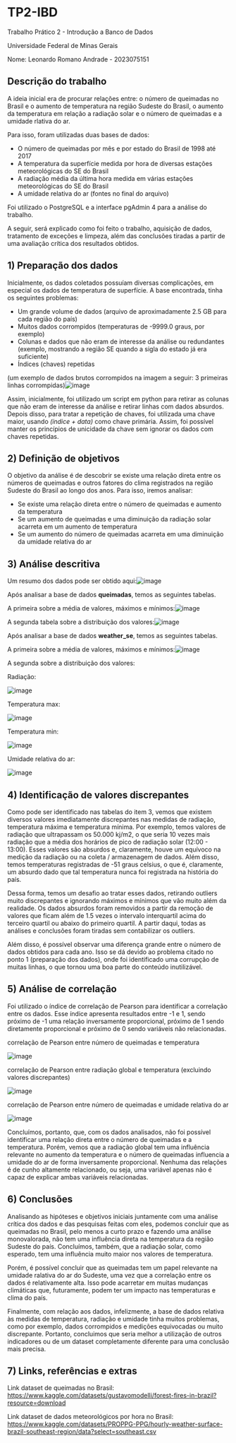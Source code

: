 # TP2-IBD
Trabalho Prático 2 - Introdução a Banco de Dados

Universidade Federal de Minas Gerais

Nome: Leonardo Romano Andrade - 2023075151

## Descrição do trabalho

A ideia inicial era de procurar relações entre: o número de queimadas no Brasil e o aumento de temperatura na região Sudeste do Brasil, o aumento da temperatura em relação a radiação 
solar e o número de queimadas e a umidade rlativa do ar.

Para isso, foram utilizadas duas bases de dados:
 - O número de queimadas por mês e por estado do Brasil de 1998 até 2017
 - A temperatura da superfície medida por hora de diversas estações meteorológicas do SE do Brasil
 - A radiação média da última hora medida em várias estações meteorológicas do SE do Brasil
 - A umidade relativa do ar
   (fontes no final do arquivo)

Foi utilizado o PostgreSQL e a interface pgAdmin 4 para a análise do trabalho.

A seguir, será explicado como foi feito o trabalho, aquisição de dados, tratamento de exceções e limpeza, além das conclusões tiradas a partir de uma avaliação crítica dos resultados obtidos.

## 1) Preparação dos dados

Inicialmente, os dados coletados possuíam diversas complicações, em especial os dados de temperatura de superfície.
A base encontrada, tinha os seguintes problemas:
 - Um grande volume de dados (arquivo de aproximadamente 2.5 GB para cada região do país)
 - Muitos dados corrompidos (temperaturas de -9999.0 graus, por exemplo)
 - Colunas e dados que não eram de interesse da análise ou redundantes (exemplo, mostrando a região SE quando a sigla do estado já era suficiente)
 - Índices (chaves) repetidas
   
(um exemplo de dados brutos corrompidos na imagem a seguir: 3 primeiras linhas corrompidas)![image](https://github.com/LeoRoms/TP2-IBD/assets/145928486/d237d2e4-0302-4d56-ad61-4e25bc8a83fa)

Assim, inicialmente, foi utilizado um script em python para retirar as colunas que não eram de interesse da análise e retirar linhas com dados absurdos.
Depois disso, para tratar a repetição de chaves, foi utilizada uma chave maior, usando *(índice + data)* como chave primária. Assim, foi possível manter os
princípios de unicidade da chave sem ignorar os dados com chaves repetidas.

## 2) Definição de objetivos 

O objetivo da análise é de descobrir se existe uma relação direta entre os números de queimadas e outros fatores do clima registrados na região Sudeste do Brasil ao longo dos anos.
Para isso, iremos analisar: 
 - Se existe uma relação direta entre o número de queimadas e aumento da temperatura
 - Se um aumento de queimadas e uma diminuição da radiação solar acarreta em um aumento de temperatura
 - Se um aumento do número de queimadas acarreta em uma diminuição da umidade relativa do ar


## 3) Análise descritiva

Um resumo dos dados pode ser obtido aqui:![image](https://github.com/LeoRoms/TP2-IBD/assets/145928486/f84b1f1f-fa44-43a7-a5fd-e0ec66f6820c)

Após analisar a base de dados __queimadas__, temos as seguintes tabelas.

A primeira sobre a média de valores, máximos e mínimos:![image](https://github.com/LeoRoms/TP2-IBD/assets/145928486/438a937d-8bfe-4323-8f9e-87dea56f1d27)

A segunda tabela sobre a distribuição dos valores:![image](https://github.com/LeoRoms/TP2-IBD/assets/145928486/a11f5781-e0ca-435e-838e-86400dabdf73)

Após analisar a base de dados __weather_se__, temos as seguintes tabelas.

A primeira sobre a média de valores, máximos e mínimos:![image](https://github.com/LeoRoms/TP2-IBD/assets/145928486/ed95bda6-e70f-4cd1-87ce-61258615d0bf)

A segunda sobre a distribuição dos valores:

Radiação:

![image](https://github.com/LeoRoms/TP2-IBD/assets/145928486/acda8f3b-72b1-4330-a67a-e747732f8b07)

Temperatura max:

![image](https://github.com/LeoRoms/TP2-IBD/assets/145928486/4be0a32a-1437-456c-aa72-cde9b69d3c25)

Temperatura min:

![image](https://github.com/LeoRoms/TP2-IBD/assets/145928486/83f24495-3972-48a5-9d56-0c50e9812bd2)

Umidade relativa do ar:

![image](https://github.com/LeoRoms/TP2-IBD/assets/145928486/ca683047-2d57-4050-97d5-c9a96b7399eb)

## 4) Identificação de valores discrepantes

Como pode ser identificado nas tabelas do item 3, vemos que existem diversos valores imediatamente discrepantes nas medidas de radiação, temperatura máxima e temperatura mínima. Por exemplo, temos
valores de radiação que ultrapassam os 50.000 kj/m2, o que seria 10 vezes mais radiação que a média dos horários de pico de radiação solar (12:00 - 13:00). Esses valores são absurdos e, claramente, houve um
equívoco na medição da radiação ou na coleta / armazenagem de dados. Além disso, temos temperaturas registradas de -51 graus celsius, o que é, claramente, um absurdo dado que tal temperatura nunca foi
registrada na história do país.

Dessa forma, temos um desafio ao tratar esses dados, retirando outliers muito discrepantes e ignorando máximos e mínimos que vão muito além da realidade. Os dados absurdos foram removidos a partir
da remoção de valores que ficam além de 1.5 vezes o intervalo interquartil acima do terceiro quartil ou abaixo do primeiro quartil. A partir daqui, todas as análises e conclusões foram tiradas sem
contabilizar os outliers.

Além disso, é possível observar uma diferença grande entre o número de dados obtidos para cada ano. Isso se dá devido ao problema citado no ponto 1 (preparação dos dados), onde foi identificado
uma corrupção de muitas linhas, o que tornou uma boa parte do conteúdo inutilizável.

## 5) Análise de correlação

Foi utilizado o índice de correlação de Pearson para identificar a correlação entre os dados. 
Esse índice apresenta resultados entre -1 e 1, sendo próximo de -1 uma relação inversamente proporcional, próximo de 1 sendo diretamente proporcional e próximo de 0 sendo variáveis não relacionadas.

correlação de Pearson entre número de queimadas e temperatura

![image](https://github.com/LeoRoms/TP2-IBD/assets/145928486/eb0e8ce2-48a0-43a2-9779-d7fcfb07c020)

correlação de Pearson entre radiação global e temperatura (excluindo valores discrepantes)

![image](https://github.com/LeoRoms/TP2-IBD/assets/145928486/7694570d-38e7-42d7-b27d-3f48ad542b8f)

correlação de Pearson entre número de queimadas e umidade relativa do ar

![image](https://github.com/LeoRoms/TP2-IBD/assets/145928486/9fbd35ca-7674-4de2-bb13-fef040b71e14)

Concluímos, portanto, que, com os dados analisados, não foi possível identificar uma relação direta entre o número de queimadas e a temperatura. Porém, vemos que
a radiação global tem uma influência relevante no aumento da temperatura e o número de queimadas influencia a umidade do ar de forma inversamente proporcional.
Nenhuma das relações é de cunho altamente relacionado, ou seja, uma variável apenas não é capaz de explicar ambas variáveis relacionadas.

## 6) Conclusões

Analisando as hipóteses e objetivos iniciais juntamente com uma análise crítica dos dados e das pesquisas feitas com eles, podemos concluir que as queimadas no Brasil, pelo menos a curto
prazo e fazendo uma análise monovalorada, não tem uma influência direta na temperatura da região Sudeste do país. Concluímos, também, que a radiação solar, como esperado, tem uma influência
muito maior nos valores de temperatura.

Porém, é possível concluir que as queimadas tem um papel relevante na umidade ralativa do ar do Sudeste, uma vez que a correlação entre os dados é relativamente alta. Isso pode acarretar
em muitas mudanças climáticas que, futuramente, podem ter um impacto nas temperaturas e clima do país.

Finalmente, com relação aos dados, infelizmente, a base de dados relativa às medidas de temperatura, radiação e umidade tinha muitos problemas, como por exemplo, dados corrompidos e medições
equivocadas ou muito discrepante. Portanto, concluimos que seria melhor a utilização de outros indicadores ou de um dataset completamente diferente para uma conclusão mais precisa.

## 7) Links, referências e extras

Link dataset de queimadas no Brasil: https://www.kaggle.com/datasets/gustavomodelli/forest-fires-in-brazil?resource=download

Link dataset de dados meteorológicos por hora no Brasil: https://www.kaggle.com/datasets/PROPPG-PPG/hourly-weather-surface-brazil-southeast-region/data?select=southeast.csv











